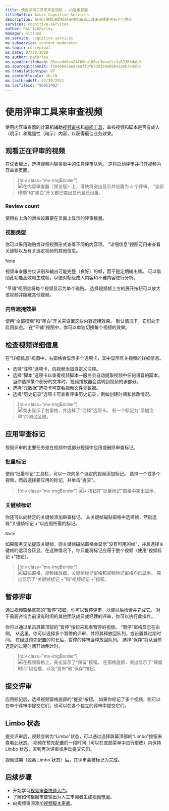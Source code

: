 ```yaml
---
title: 使用评审工具来审查视频 - 内容审查器
titleSuffix: Azure Cognitive Services
description: 使用计算机辅助视频审核和审阅工具来审核是否有不当内容
services: cognitive-services
author: PatrickFarley
manager: nitinme
ms.service: cognitive-services
ms.subservice: content-moderator
ms.topic: conceptual
ms.date: 07/20/2020
ms.author: pafarley
ms.openlocfilehash: 05ece4d8ea24fb9da106ec3daa2cc1a63706dab9
ms.sourcegitcommit: f28ebb95ae9aaaff3f87d8388a09b41e0b3445b5
ms.translationtype: HT
ms.contentlocale: zh-CN
ms.lasthandoff: 03/30/2021
ms.locfileid: "96853492"
---
```

# <a name="video-moderation-with-the-review-tool"></a>使用评审工具来审查视频

使用内容审查器的计算机辅助[视频审核](video-moderation-api.md)和[审阅工具](Review-Tool-User-Guide/human-in-the-loop.md)，审核视频和脚本是否有成人（明示）和挑逗性（暗示）内容，以获得最佳业务效果。

## <a name="view-videos-under-review"></a>观看正在评审的视频

在仪表板上，选择视频内容类型中的任意评审队列。 这将启动评审并打开视频内容审查页面。

> [!div class="mx-imgBorder"]
> ![在内容审查器（预览版）上，滑块将突出显示并设置为 4 个评审。 “全部模糊”和“黑白”开关都已突出显示且已设置。](./Review-Tool-User-Guide/images/video-moderation-detailed.png)

### <a name="review-count"></a>Review count

使用右上角的滑块设置要在页面上显示的评审数量。

### <a name="view-type"></a>视图类型

你可以采用磁贴或详细视图形式查看不同的内容项。 “详细信息”视图可用来查看关键帧以及有关选定视频的其他信息。 

> [!NOTE]
> 视频审查服务仅识别和输出可能完整（良好）的帧，而不是定期输出帧。 可以借助此功能高效地生成帧，以便对帧级成人内容和不雅内容进行分析。

“平铺”视图会将每个视频显示为单个磁贴。 选择视频帧上方的展开按钮可以放大该视频并隐藏其他视频。

### <a name="content-obscuring-effects"></a>内容遮掩效果

使用“全部模糊”和“黑白”开关来设置这些内容遮掩效果。 默认情况下，它们处于启用状态。 在“平铺”视图中，你可以单独切换每个视频的效果。

## <a name="check-video-details"></a>检查视频详细信息

在“详细信息”视图中，右窗格会显示多个选项卡，其中显示有关视频的详细信息。

* 选择“注释”选项卡，向视频添加自定义注释。
* 选择“脚本”选项卡以查看视频脚本&mdash;服务会自动提取视频中任何语音的脚本。 当你选择某个部分的文本时，视频播放器会跳转到视频的该部分。
* 选择“元数据”选项卡可查看视频文件元数据。
* 选择“历史记录”选项卡可查看评审历史记录，例如创建时间和修改情况。

> [!div class="mx-imgBorder"]
> ![突出显示了右窗格，并选择了“注释”选项卡。 有一个标记为“添加注释”的测试区域。](./Review-Tool-User-Guide/images/video-moderation-video-details.png)

## <a name="apply-moderation-tags"></a>应用审查标记

视频评审的主要任务是在视频中或部分视频中应用或删除审查标记。

### <a name="bulk-tagging"></a>批量标记

使用“批量标记”工具栏，可以一次向多个选定的视频添加标记。 选择一个或多个视频，然后选择要应用的标记，并单击“提交”。 

> [!div class="mx-imgBorder"]
> ![+ 按钮在“批量标记”窗格中突出显示。](./Review-Tool-User-Guide/images/video-moderation-bulk-tags.png)


### <a name="key-frame-tagging"></a>关键帧标记

你还可以向特定的关键帧添加审查标记。 从关键帧磁贴窗格中选择帧，然后选择“关键帧标记 +”以应用所需的标记。

> [!NOTE]
> 如果服务无法提取关键帧，则关键帧磁贴窗格会显示“没有可用的帧”，并且选择关键帧的选项会灰显。在这种情况下，你只能将标记应用于整个视频（使用“视频标记 +”按钮）。

> [!div class="mx-imgBorder"]
> ![磁贴窗格、视频播放器、关键帧标记窗格和视频标记窗格均已显示。 突出显示了“关键帧标记 +”和“视频标记 +”按钮。](./Review-Tool-User-Guide/images/video-moderation-tagging-options.png)

## <a name="put-a-review-on-hold"></a>暂停评审

通过视频窗格底部的“暂停”按钮，你可以暂停评审，以便以后检索并完成它。 对于需要咨询当前没有时间的其他团队成员或经理的评审，你可以执行此操作。 

你可以通过单击屏幕顶部的“暂停”按钮来观看暂停的视频。 “暂停”窗格显示在右侧。 从这里，你可以选择多个暂停的评审，并将其释放回队列，或设置其过期时间。 在经过预先配置的时长后，暂停的评审会释放回队列。 选择“保存”将从当前选定的过期时间开始倒计时。

> [!div class="mx-imgBorder"]
> ![在视频窗格上，突出显示了“保留”按钮。 在窗格底部，突出显示了“保留时间”组合框，以及“发布”和“保存”按钮。](./Review-Tool-User-Guide/images/video-moderation-hold.png)

## <a name="submit-a-review"></a>提交评审

应用标记后，选择视频窗格底部的“提交”按钮。 如果你标记了多个视频，则可以在单个评审中提交它们，也可以在各个独立的评审中提交它们。

## <a name="limbo-state"></a>Limbo 状态

提交评审后，视频会转为“Limbo”状态，可以通过选择屏幕顶部的“Limbo”按钮来查看此状态。 视频在预先配置的一段时间（可以在底部菜单中进行更改）内保持 Limbo 状态，直到再次评审或手动提交它们。

视频过期（脱离 Limbo 状态）后，其评审会被标记为完成。

## <a name="next-steps"></a>后续步骤

- 开始学习[视频审查快速入门](video-moderation-api.md)。
- 了解如何根据审查输出为人工审阅者生成[视频审阅](video-reviews-quickstart-dotnet.md)。
- 向视频审阅添加[视频脚本审阅](video-transcript-reviews-quickstart-dotnet.md)。
